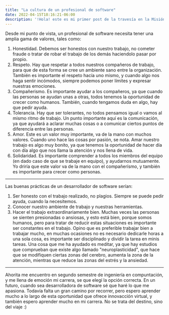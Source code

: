 ```yaml
---
title: "La cultura de un profesional de software"
date: 2022-04-15T18:16:21-06:00
description: '!Hola! este es mi primer post de la travesía en la Misión de Backend con Node JS de Launch X.'
---
```


Desde mi punto de vista, un profesional de software necesita tener una amplia gama de valores, tales como: 
1. Honestidad. Debemos ser honestos con nuestro trabajo, no cometer fraude o tratar de robar el trabajo de los demás haciendolo pasar por propio. 
2. Respeto. Hay que respetar a todos nuestros compañeros de trabajo, para que de esta forma se cree un ambiente sano entre la organización. También es importante el respeto hacía uno mismo, y cuando algo nos haga sentir incómodos, siempre podemos poner límites y expresar nuestras emociones.
3. Compañerismo. Es importante ayudar a los compañeros, ya que cuando las personas se ayudan unas a otras, todos tenemos la oportunidad de crecer como humanos. También, cuando tengamos duda en algo,  hay que pedir ayuda. 
4. Tolerancia. Hay que ser tolerantes, no todos pensamos igual o vamos al mismo ritmo de trabajo. Un punto importante aquí es la comunicación, ya que ayudará a aclarar muchas cosas o a comunicar ciertos puntos de diferencia entre las personas.
5. Amor. Este es un valor muy importante, va de la mano con muchos valores. Cuando uno hace las cosas por pasión, se nota. Amar nuestro trabajo es algo muy bonito, ya que tenemos la oportunidad de hacer día con día algo que nos llama la atención y nos llena de vida.
6. Solidaridad. Es importante comprender a todos los miembros del equipo (en dado caso de que se trabaje en equipo), y ayudarnos mutuamente. Yo driría que este valor va de la mano con el compañerísmo, y también es importante para crecer como personas.

---

Las buenas prácticas de un desarrollador de software serían:
1. Ser honesto con el trabajo realizado, no plagios. Siempre se puede pedir ayuda, cuando la necesitemos.
2. Conocer nuestro ambiente de trabajo y nuestras herramientas.
3. Hacer el trabajo extraordinariamente bien. Muchas veces las personas se sienten presionadas o ansiosas, y esto está bien, porque somos humanos, pero para tratar de reducir estas situaciones es importante ser constantes en el trabajo. Opino que es preferible trabajar bien a trabajar mucho, en muchas ocasiones no es necesario dedicarle horas a una sola cosa, es importante ser disciplinado y dividir la tarea en minis tareas. Una cosa que me ha ayudado es meditar, ya que hay estudios que comprueban que existe algo llamado "neuroplasticidad", que hace que se modifiquen ciertas zonas del cerebro, aumenta la zona de la atención, mientras que reduce las zonas del estrés y la ansiedad.

---

Ahorita me encuentro en segundo semestre de ingeniería en compuntación, y me llena de emoción mi carrera, se que elegí la opción correcta. En un futuro, cuando sea desarrolladora de software sé que haré lo que me apasiona. Todavía falta un gran camino por recorrer, pero espero aprender mucho a lo largo de esta oportunidad que ofrece innovacción virtual, y también espero aprender mucho en mi carrera. No se trata del destino, sino del viaje  :)
